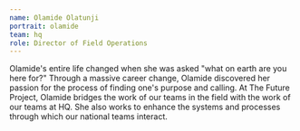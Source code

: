 ```yaml
---
name: Olamide Olatunji
portrait: olamide
team: hq
role: Director of Field Operations
---
```


Olamide's entire life changed when she was asked "what on earth are you here for?" Through a massive career change, Olamide discovered her passion for the process of finding one's purpose and calling. At The Future Project, Olamide bridges the work of our teams in the field with the work of our teams at HQ. She also works to enhance the systems and processes through which our national teams interact.